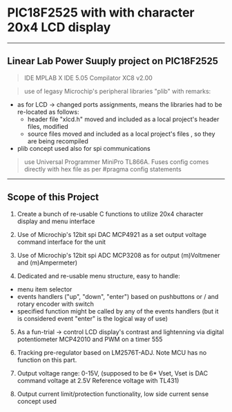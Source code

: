 # PIC18F2525 with with character 20x4 LCD display

----
## Linear Lab Power Suuply project on PIC18F2525
> IDE MPLAB X IDE 5.05
> Compilator XC8 v2.00

> use of legasy Microchip's peripheral libraries "plib"  with remarks:
- as for LCD -> changed ports assignments, means the libraries had to be re-located as follows:
  - header file "xlcd.h" moved and included as a local project's  header files, modified
  - source files moved and included as a local project's files , so they are being recompiled
- plib concept used also for spi communications  

> use Universal Programmer MiniPro TL866A. Fuses config comes directly with hex file as per #pragma config statements



----
## Scope of this Project
1. Create a bunch of re-usable C functions to utilize 20x4 character display and menu interface
2. Use of Microchip's 12bit spi DAC MCP4921 as a set output voltage command interface for the unit
3. Use of Microchip's 12bit spi ADC MCP3208 as for output (m)Voltmener and  (m)Ampermeter)

4. Dedicated and re-usable menu structure, easy to handle:
 - menu item selector
 - events handlers ("up", "down", "enter") based on pushbuttons or / and rotary encoder with switch
 - specified function might be called by any of the events handlers (but it is considered event "enter" is the logical way of use)

5. As a fun-trial -> control LCD display's contrast and lightenning via digital potentiometer MCP42010 and PWM on a timer 555

6. Tracking pre-regulator based on LM2576T-ADJ. Note MCU has no function on this part.

7. Output voltage range: 0-15V, (supposed to be 6* Vset, Vset is DAC command voltage at 2.5V Reference voltage with TL431)

8. Output current limit/protection functionality, low side current sense concept used
